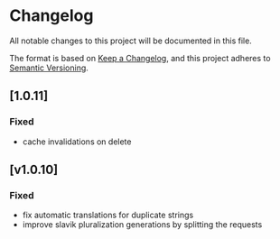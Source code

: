# Changelog

All notable changes to this project will be documented in this file.

The format is based on [Keep a Changelog](https://keepachangelog.com/en/1.0.0/),
and this project adheres to [Semantic Versioning](https://semver.org/spec/v2.0.0.html).

## [1.0.11]

### Fixed

- cache invalidations on delete

## [v1.0.10]

### Fixed

- fix automatic translations for duplicate strings
- improve slavik pluralization generations by splitting the requests